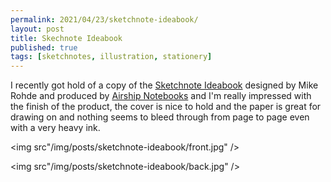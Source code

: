```yaml
---
permalink: 2021/04/23/sketchnote-ideabook/
layout: post
title: Skechnote Ideabook
published: true
tags: [sketchnotes, illustration, stationery]
---
```


I recently got hold of a copy of the [Sketchnote Ideabook](https://sketchnoteideabook.com) designed by Mike Rohde and produced by 
[Airship Notebooks](https://airship.store/products/sketchnote-ideabook) and I'm really impressed with the finish of the product, 
the cover is nice to hold and the paper is great for drawing on and nothing seems to bleed through from page to page even with a very 
heavy ink. 

<img src"/img/posts/sketchnote-ideabook/front.jpg" />

<img src"/img/posts/sketchnote-ideabook/back.jpg" />

